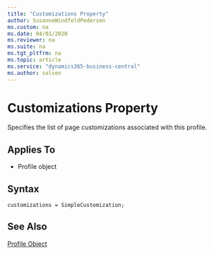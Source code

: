 ```yaml
---
title: "Customizations Property"
author: SusanneWindfeldPedersen
ms.custom: na
ms.date: 04/01/2020
ms.reviewer: na
ms.suite: na
ms.tgt_pltfrm: na
ms.topic: article
ms.service: "dynamics365-business-central"
ms.author: solsen
---
```


# Customizations Property
Specifies the list of page customizations associated with this profile.
  
## Applies To  
  
- Profile object  

## Syntax
```
customizations = SimpleCustomization;
```

## See Also  
[Profile Object](../devenv-profile-object.md)